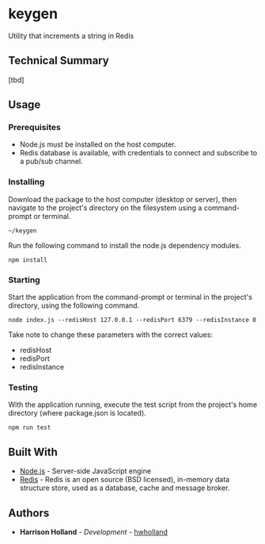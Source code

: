 # keygen
Utility that increments a string in Redis

## Technical Summary
[tbd]

## Usage

### Prerequisites
* Node.js must be installed on the host computer.
* Redis database is available, with credentials to connect and subscribe to a pub/sub channel.

### Installing
Download the package to the host computer (desktop or server), then navigate
to the project's directory on the filesystem using a command-prompt or terminal.

```
~/keygen
```

Run the following command to install the node.js dependency modules.

```
npm install
```
### Starting
Start the application from the command-prompt or terminal in the project's directory, using the following command.

```
node index.js --redisHost 127.0.0.1 --redisPort 6379 --redisInstance 0
```

Take note to change these parameters with the correct values:
* redisHost
* redisPort
* redisInstance


### Testing
With the application running, execute the test script from the project's home directory (where package.json is located).

```
npm run test
```
## Built With

* [Node.js](https://nodejs.org) - Server-side JavaScript engine
* [Redis](https://redis.io) - Redis is an open source (BSD licensed), in-memory data structure store, used as a database, cache and message broker. 

## Authors

* **Harrison Holland** - *Development* - [hwholland](https://github.com/hwholland)
